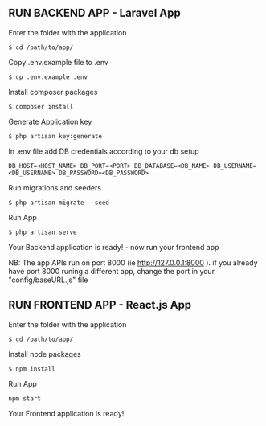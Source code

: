 ## RUN BACKEND APP - Laravel App

Enter the folder with the application

`$ cd /path/to/app/`

Copy .env.example file to .env

`$ cp .env.example .env`

Install composer packages

`$ composer install`

Generate Application key

`$ php artisan key:generate`

In .env file add DB credentials according to your db setup

`DB_HOST=<HOST_NAME> DB_PORT=<PORT> DB_DATABASE=<DB_NAME> DB_USERNAME=<DB_USERNAME> DB_PASSWORD=<DB_PASSWORD>`

Run migrations and seeders

`$ php artisan migrate --seed`

Run App

`$ php artisan serve`

Your Backend application is ready! - now run your frontend app

NB: The app APIs run on port 8000 (ie http://127.0.0.1:8000 ). if you already have port 8000 runing a different app, change the port in your "config/baseURL.js" file

## RUN FRONTEND APP - React.js App

Enter the folder with the application

`$ cd /path/to/app/`

Install node packages

`$ npm install`

Run App

`npm start`

Your Frontend application is ready!
